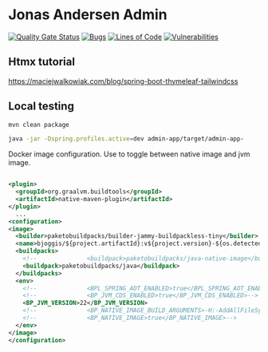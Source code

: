 # Jonas Andersen Admin

[![Quality Gate Status](https://sonarcloud.io/api/project_badges/measure?project=jonasandersen-no_jonasandersen-admin&metric=alert_status)](https://sonarcloud.io/summary/new_code?id=jonasandersen-no_jonasandersen-admin) [![Bugs](https://sonarcloud.io/api/project_badges/measure?project=jonasandersen-no_jonasandersen-admin&metric=bugs)](https://sonarcloud.io/summary/new_code?id=jonasandersen-no_jonasandersen-admin) [![Lines of Code](https://sonarcloud.io/api/project_badges/measure?project=jonasandersen-no_jonasandersen-admin&metric=ncloc)](https://sonarcloud.io/summary/new_code?id=jonasandersen-no_jonasandersen-admin) [![Vulnerabilities](https://sonarcloud.io/api/project_badges/measure?project=jonasandersen-no_jonasandersen-admin&metric=vulnerabilities)](https://sonarcloud.io/summary/new_code?id=jonasandersen-no_jonasandersen-admin)

## Htmx tutorial

https://maciejwalkowiak.com/blog/spring-boot-thymeleaf-tailwindcss

## Local testing

```bash
mvn clean package

java -jar -Dspring.profiles.active=dev admin-app/target/admin-app-
```

Docker image configuration. Use to toggle between native image and jvm image.

```xml

<plugin>
  <groupId>org.graalvm.buildtools</groupId>
  <artifactId>native-maven-plugin</artifactId>
</plugin>
  ...
<configuration>
<image>
  <builder>paketobuildpacks/builder-jammy-buildpackless-tiny</builder>
  <name>bjoggis/${project.artifactId}:v${project.version}-${os.detected.arch}</name>
  <buildpacks>
    <!--              <buildpack>paketobuildpacks/java-native-image</buildpack>-->
    <buildpack>paketobuildpacks/java</buildpack>
  </buildpacks>
  <env>
    <!--              <BPL_SPRING_AOT_ENABLED>true</BPL_SPRING_AOT_ENABLED>-->
    <!--              <BP_JVM_CDS_ENABLED>true</BP_JVM_CDS_ENABLED>-->
    <BP_JVM_VERSION>22</BP_JVM_VERSION>
    <!--              <BP_NATIVE_IMAGE_BUILD_ARGUMENTS>-H:-AddAllFileSystemProviders</BP_NATIVE_IMAGE_BUILD_ARGUMENTS>-->
    <!--              <BP_NATIVE_IMAGE>true</BP_NATIVE_IMAGE>-->
  </env>
</image>
</configuration>
```